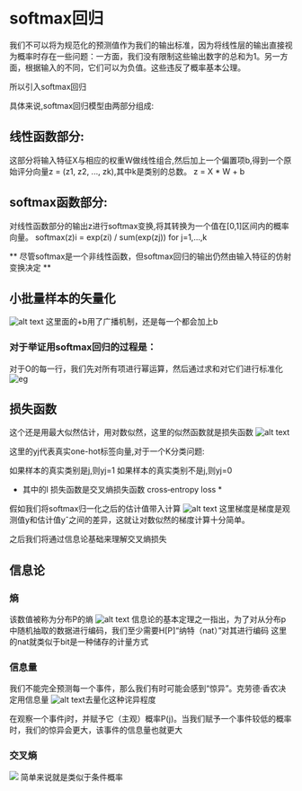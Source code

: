 # softmax回归
我们不可以将为规范化的预测值作为我们的输出标准，因为将线性层的输出直接视为概率时存在一些问题：一方面，我们没有限制这些输出数字的总和为1。另一方面，根据输入的不同，它们可以为负值。这些违反了概率基本公理。

所以引入softmax回归

具体来说,softmax回归模型由两部分组成:

## 线性函数部分: 
这部分将输入特征X与相应的权重W做线性组合,然后加上一个偏置项b,得到一个原始评分向量z = (z1, z2, ..., zk),其中k是类别的总数。 z = X * W + b
## softmax函数部分: 
对线性函数部分的输出z进行softmax变换,将其转换为一个值在[0,1]区间内的概率向量。 softmax(z)i = exp(zi) / sum(exp(zj)) for j=1,...,k

** 尽管softmax是一个非线性函数，但softmax回归的输出仍然由输入特征的仿射变换决定 **

## 小批量样本的矢量化
![alt text](image-1.png)
这里面的+b用了广播机制，还是每一个都会加上b
### 对于举证用softmax回归的过程是：
对于O的每一行，我们先对所有项进行幂运算，然后通过求和对它们进行标准化
![eg](image-1.png)

## 损失函数
这个还是用最大似然估计，用对数似然，这里的似然函数就是损失函数
![alt text](image-2.png)

这里的yj代表真实one-hot标签向量,对于一个K分类问题:

如果样本的真实类别是j,则yj=1
如果样本的真实类别不是j,则yj=0

* 其中的l 损失函数是交叉熵损失函数 cross‐entropy loss *

假如我们将softmax归一化之后的估计值带入计算
![alt text](image-3.png)
这里梯度是梯度是观测值y和估计值yˆ之间的差异，这就让对数似然的梯度计算十分简单。

之后我们将通过信息论基础来理解交叉熵损失

## 信息论
### 熵
该数值被称为分布P的熵
![alt text](image-4.png)
信息论的基本定理之一指出，为了对从分布p中随机抽取的数据进行编码，我们至少需要H[P]“纳特（nat）”对其进行编码
这里的nat就类似于bit是一种储存的计量方式

### 信息量
我们不能完全预测每一个事件，那么我们有时可能会感到“惊异”。克劳德·香农决定用信息量
![alt text](image-5.png)去量化这种诧异程度

在观察一个事件j时，并赋予它（主观）概率P(j)。当我们赋予一个事件较低的概率时，我们的惊异会更大，该事件的信息量也就更大

### 交叉熵
![
](image-6.png)
简单来说就是类似于条件概率




